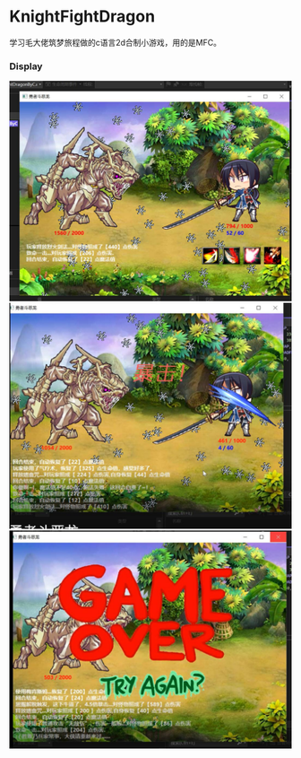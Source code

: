 # KnightFightDragon
学习毛大佬筑梦旅程做的c语言2d合制小游戏，用的是MFC。

### Display

<img src="image\0.jpg" alt="0" style="zoom:50%;" />

<img src="image\1.jpg" alt="1" style="zoom:50%;" />

<img src="image\2.jpg" alt="2" style="zoom:50%;" />
